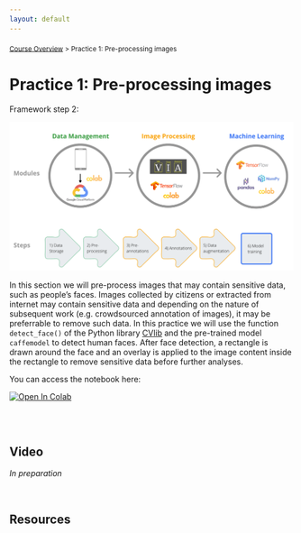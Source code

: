 ```yaml
---
layout: default
---
```


<sub>[Course Overview](index.md) > Practice 1: Pre-processing images</sub>

# Practice 1: Pre-processing images 

Framework step 2:

![Framework](./images/framework.png)

In this section we will pre-process images that may contain sensitive data, such as people’s faces. Images collected by citizens or extracted from internet may contain sensitive data and depending on the nature of subsequent work (e.g. crowdsourced annotation of images), it may be preferrable to remove such data. In this practice we will use the function `detect_face()` of the Python library [CVlib](https://www.cvlib.net/) and the pre-trained model `caffemodel` to detect human faces. After face detection, a rectangle is drawn around the face and an overlay is applied to the image content inside the rectangle to remove sensitive data before further analyses.

You can access the notebook here:

 [![Open In Colab](https://colab.research.google.com/assets/colab-badge.svg)](https://github.com/fishsizeproject/Course-MLforImageProcessing/blob/dev/D-practice1-preprocessing.ipynb)

<br/>
 
<br/>

 ## Video

_In preparation_

<br/>



## Resources


